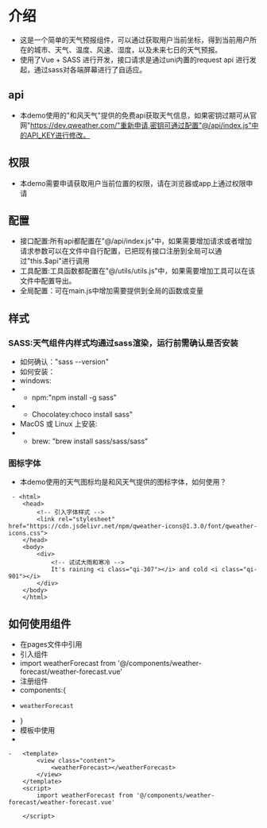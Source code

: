 # 介绍
 - 这是一个简单的天气预报组件，可以通过获取用户当前坐标，得到当前用户所在的城市、天气、温度、风速、湿度，以及未来七日的天气预报。
 - 使用了Vue + SASS 进行开发，接口请求是通过uni内置的request api 进行发起，通过sass对各端屏幕进行了自适应。
 
## api
 - 本demo使用的"和风天气"提供的免费api获取天气信息，如果密钥过期可从官网"https://dev.qweather.com/"重新申请,密钥可通过配置"@/api/index.js"中的API_KEY进行修改。

## 权限
 - 本demo需要申请获取用户当前位置的权限，请在浏览器或app上通过权限申请
 
##  配置 
 - 接口配置:所有api都配置在"@/api/index.js"中，如果需要增加请求或者增加请求参数可以在文件中自行配置，已把现有接口注册到全局可以通过"this.$api"进行调用
 - 工具配置:工具函数都配置在"@/utils/utils.js"中，如果需要增加工具可以在该文件中配置导出。
 - 全局配置：可在main.js中增加需要提供到全局的函数或变量

## 样式 
 ### SASS:天气组件内样式均通过sass渲染，运行前需确认是否安装
 - 如何确认："sass --version"
 - 如何安装：
 - windows:
 - - npm:"npm install -g sass"
 - - Chocolatey:choco install sass"
 -  MacOS 或 Linux 上安装:
 - - brew: "brew install sass/sass/sass"
 ### 图标字体
 - 本demo使用的天气图标均是和风天气提供的图标字体，如何使用？
```vue
 - <html>
	<head>
		<!-- 引入字体样式 -->
		<link rel="stylesheet" href="https://cdn.jsdelivr.net/npm/qweather-icons@1.3.0/font/qweather-icons.css">
	</head>
	<body>
		<div>
			<!-- 试试大雨和寒冷 -->
			It's raining <i class="qi-307"></i> and cold <i class="qi-901"></i>
		</div>
	</body>
	</html>
```

## 如何使用组件
- 在pages文件中引用
- 引入组件
 - import weatherForecast from '@/components/weather-forecast/weather-forecast.vue'
- 注册组件
- components:{
-     weatherForecast
- }
- 模板中使用
- 	
```vue
-	<template>
		<view class="content">
			<weatherForecast></weatherForecast>		
		</view>
	</template>
	<script>
		import weatherForecast from '@/components/weather-forecast/weather-forecast.vue'
		
	</script>
```
